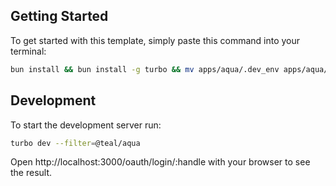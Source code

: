 ## Getting Started

To get started with this template, simply paste this command into your terminal:

```bash
bun install && bun install -g turbo && mv apps/aqua/.dev_env apps/aqua/.env
```

## Development

To start the development server run:

```bash
turbo dev --filter=@teal/aqua
```

Open http://localhost:3000/oauth/login/:handle with your browser to see the
result.
